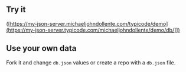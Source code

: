 ## Try it

([https://my-json-server.michaeljohndollente.com/typicode/demo](https://my-json-server.typicode.com/michaeljohndollente/demo/db/]])

## Use your own data

Fork it and change `db.json` values or create a repo with a `db.json` file.
